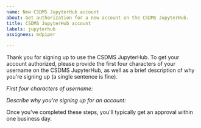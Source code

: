 ```yaml
---
name: New CSDMS JupyterHub account
about: Get authorization for a new account on the CSDMS JupyterHub.
title: CSDMS JupyterHub account
labels: jupyterhub
assignees: mdpiper

---
```


Thank you for signing up to use the CSDMS JupyterHub. To get your account authorized, please provide the first four characters of your username on the CSDMS JupyterHub, as well as a brief description of why you're signing up (a single sentence is fine).

*First four characters of username:*


*Describe why you're signing up for an account:*


Once you've completed these steps, you'll typically get an approval within one business day.
